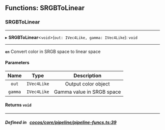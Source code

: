 ## Functions: SRGBToLinear

### SRGBToLinear


___
▸ **SRGBToLinear**<`void`\>(`out: IVec4Like, gamma: IVec4Like`): `void`
___


**`en`** Convert color in SRGB space to linear space



#### Parameters

| Name | Type | Description |
| :------: | :------: | :------: |
| `out` | `IVec4Like` | Output color object  |
| `gamma` | `IVec4Like` | Gamma value in SRGB space  |

#### Returns `void` 
___


##### Defined in &nbsp;   [cocos/core/pipeline/pipeline-funcs.ts:39](https://github.com/cocos-creator/engine/blob/c7bf6b8a9/cocos/core/pipeline/pipeline-funcs.ts#L39)&nbsp;
